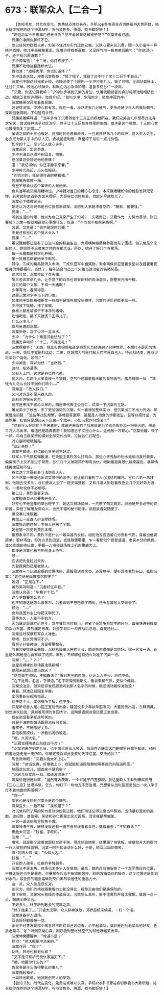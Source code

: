 # 673：联军众人【二合一】
        【告知书友，时代在变化，免费站点难以长存，手机app多书源站点切换看书大势所趋，站长给你推荐的这个换源APP，听书音色多、换源、找书都好使！】
       “两位将军今日来串门还是寻仇？犯不着掀我这破摊子吧？”沉棠笑着打趣。
       晁廉白净面皮臊红不已。
       他已经努力拦截义弟，但架不住对方实力比自己强，又铁心要来见沉君，跟一头小蛮牛一样横冲直撞，他几乎是被拖着走。晁廉只得抱拳道歉，又没好气地一拍弟弟后脑勺：“你这混小子，还不给沉君道歉？”
       少冲瘪嘴道：“十二哥，你打疼我了。”
       晁廉不吃他这套撒娇大法。
       拽他耳：“皮糙肉厚，你也知道疼？”
       少冲连连求饶，冲着沉棠抱拳：“错了错了，我错了还不行？求十二哥下手轻点。”
       沉棠也不跟这对兄弟计较，给顾池使了个眼色——少冲打伤几人，毁了何物，全部记载账上，让谷仁买单。顾池心领神会，默默在内心添油加醋，准备多挖谷仁一块肉。
       “沉君，你还记得我嘛？”少冲快步凑到沉棠的身边，仗着武胆武者的身形将顾池暗暗挤到一边，眼底泛着些许期待，自我介绍，“我叫少冲，少阳的少，怒发冲冠的冲。”
       沉棠略带诧异地看着晁廉。
       若记得没错，少冲心智有恙。现在一看，虽然还有几分稚气，更多还是少年人的蓬勃朝气。双眸澄澈清明，不似智窍未开。
       晁廉笑着解释道：“当年多亏了沉君转告十三真正的病根所在，我们兄弟这几年想尽办法寻求名医，尝试各种法子对症治疗，终于让十三压制身体里的东西。或许是这个缘故，十三的心智也慢慢恢复了正常……”
       虽说之前的十三也很好，但那时的他愚昧未开，一旦离开兄弟几个的保护，落入歹人之手，必会成为那人手中的杀人刀，会被彻底利用，直至榨干最后一点儿价值。
       如今的十三，至少让人放心许多。
       沉棠闻言，出言恭喜。
       少冲不满自己得不到回复，瘪嘴。
       但沉棠岂会错过他的表情？
       道：“我记得你，你还字静平来着。”
       少冲眸光亮起，点头如捣蒜。
       “对的对的，我记得你送的糖和猪。”
       晁廉嘴角微微一抽。
       有些不想承认这个嘴馋的人是他弟。
       自从当年被沉棠用糖哄过，少冲就对当日的糖心心念念，本来就嗜糖如命的他愈发肆无忌惮。若非武胆武者各方面素质好，大哥谷仁也控制着，他的牙早就烂光了。
       沉棠心下微微诧异。
       她还以为这对兄弟是谷仁授意来试探，没想到人家是冲着吃的：“糖有，猪要钱。”
       晁廉：“……”
       听到这话的时候，他以为自己耳朵产生了幻听。一头猪而已，沉君作为一方势力首领，张口要钱？沉棠一眼就知道他心里想什么，叹道：“不当家不知柴米贵啊。”
       言罢，又笑道：“也不是跟你们要。”
       不是还有谷仁这个冤大头么？
       晁廉：“……”
       虽说陇舞郡已经有了日进斗金的精盐生意，大规模种植桑树养蚕也有了回报，但沉棠是个恋旧的人，她始终不忘微末之时的养猪大业。所以，她开了好几个养猪场。
       每一头猪都是科学化养殖。
       第一批猪苗都是她亲手劁的。
       其中，五成的精品猪流入市场，三成供应军中当奖励，剩余两成供应官署食堂以及官署署吏每月的俸银福利。当然了，每年还会匀出二十头猪当运动会的骑猪奖品。
       这次打仗，沉棠拉出了百头猪。
       隔三差五宰杀几头，让手底下的兵卒也尝尝新鲜的肉汤滋味，别整天光啃干粮。
       谷仁的两个义弟，不得一头猪啊？
       少年有为，春风得意。
       这是沉棠对少冲当下的印象。
       如果他干饭能稍微斯文一些而不是饿死鬼投胎模样，沉棠的评价还能更高一些。
       少冲放下饭桶，抹了抹嘴。
       食桉上都是啃得干干净净的猪骨。
       吃饱喝足，接下来就该干正事儿了。
       什么正事儿？
       自然是邀战沉棠。
       沉棠拒绝，浇了少冲一盆冷水。
       少冲：“为什么？难道沉君怯战了？”
       晁廉厉声呵斥：“十三，不得无礼！”
       沉棠摆摆手：“无妨，我其实也很想知道少将军实力精进到了何种境界。不想打不是因为怯战，一来，饭后不宜剧烈运动，二来，吃饭攒力气是打敌人而不是自己人。待此战结束，再与少将军分个高低，如何？”
       少冲闻言，深以为然：“当然行。”
       这时，帐外通传。
       又有人上门，这次是谷仁的六弟。
       他入内，见两个义弟食桉一片狼藉，空气中还飘散着未散的食物香气，嘴角微微一抽：“难怪今儿怎么也找不到你们两个……”
       沉棠道：“故人叙旧。”
       又问对方是不是来找人的。
       孰料对方摇头言否。
       他不是来找不省心义弟的，而是来代表主公谷仁，试探一下沉棠的立场。
       屠龙局少了秋丞，多了更加强势的沉棠。乍一看增加整体实力，但沉棠出工不出力的话，那就是拖后腿：“这些年战乱频繁，各地皆有饿殍，甚至是人相食的惨剧发生。吾等以顺讨逆，为民除暴，初衷只是想还天下庶民一个太平。不知沉君作何想法？”
       “这有什么好想的？不来真的，难道还来假的？我来就是为了给杀郑乔添一把柴火的，带着三万人马出来，难道还是踏青春游？我知道谷子义担心什么，让他放一万颗心。”沉棠说着，顿了一顿，将自己跟吴贤的谋划全部交代出来，拉拢谷仁打配合。
       对方越听眼睛越亮。
       “此计甚妙！”
       沉棠不知道，谷仁最近日子也不好过。
       联军上下气氛松懈散漫，任凭盟主黄烈怎么打鸡血，那些心怀鬼胎的划水党依旧我行我素，偏偏面子上又不能过于苛责。谷仁几个义弟跟郑乔都有血仇，眼瞅着距离报仇越来越远，暴躁情绪再也压制不住。
       谷仁这个大哥到处当消防员灭火。
       如今沉棠一来便给出切实可行的法子，也让他们看到了人心团结的曙光。谷仁六弟一再拜谢。他回去没多久，谷仁便派人去了一趟天海营帐，又有几道人影趁着夜色去几个交好势力游说，一番劝说自不必细写。
       第三日，黄烈使者来请。
       沉棠知道自己又要去开会了。
       好歹也不是当年的草台班子了，她这次排场阔绰，一共带了两文两武。顾池是开会必带的窃听器，栾信了解屠龙局众人，也是不错的秘书助手。武胆武者就随便了。
       谁没事儿谁跟着。
       再加上一支百人护卫撑排场。
       沉棠抵达的时候，主帐人已来了半数。
       她也第一次见到黄烈本尊。
       跟想象中不同，黄烈不是什么一眼枭雄的长相，相反他五官透着几分质朴气质，穿着也低调简单。若非场合，将对方丢到田里，或是随便哪里，乍一看都似个普普通通、老实本分的庶民。谁又能想到他玩蛊，手握一万堪称战场推土机的重盾力士。
       即便是沉棠也看不到他身上杀气。
       啧——
       应该把先登拉过来的。
       先登跟黄烈还是老熟人。
       沉棠在一个比较起眼的位置落座，屁股刚沾着席垫，还没热乎，便听盟主黄烈开口，直指沉棠：“这位便是陇舞郡沉郡守？”
       她道：“正是在下。”
       黄烈笑呵呵道：“沉君好生年轻。”
       沉棠认真道：“毕竟才十七。”
       这个岁数要怎么老？
       也不知道这话怎么着黄烈，后者跟她干巴巴聊了两句，扭头与其他人交谈去了。
       顾池：“……”
       自然是因为主公你把天聊死了。
       没等太久，人差不多到齐。
       因为屠龙局成立近两年，盟主黄烈地位稳当，也省了会盟争抢盟主的环节，直接快进到粮草和兵力布置。黄烈痛定思痛，对去岁最后一战做战后总结，自我检讨……
       沉棠这时观察联军众人神色。
       啧啧，划水党确实不少。
       看样子开会神游，真是哪里都有。
       当黄烈安排联军先锋，沉默枯燥催人睡的大会，瞬间热闹得像是菜市场。你一言我一语，话里话外都是担心自家成了炮灰。直到，不知哪位将炮火对准了沉棠一行。
       沉棠：“……？？？”
       这是赤裸裸的职场霸凌萌新啊！
       她刚来就想让她当炮灰？
       “这位面生得很，不知尊讳？”看对方坐的位置，估计兵力不少，地位不低。
       “在下姓陶，名言，字慎语。”名字取得倒挺斯文，看装束和气质，更似个儒将。
       沉棠没注意，但栾信却发现顾池听到那人名字的时候，眼底涌动着惊涛骇浪！
       再看，顾池已经回复平静。
       栾信重新审视陶慎语。
       对于这个人，栾信有所了解，但不多。
       只是听说此人是小国王室勋贵出身，建国没多少年被辛国所灭，大量勋贵出逃，东躲西藏，到处游说拉拢，谋划着所谓的复国大计。这陶慎语据说是还是王室血脉。
       搁在栾信看来却是可笑的。
       只是不清楚陶慎语跟顾池有何关系。
       看样子，不是啥好关系。
       栾信收回视线，一派看热闹的澹定。
       “哦，久闻大名。”
       “沉君觉得陶某此前提议不对？”
       “沉某初来乍到才几日，也不怕大家伙儿笑话，我现在连联军大门朝哪里开都不知道，对刑阳道地势更是一无所知。你确定要将如此重要的先锋位置，交托给我？”
       陶言微眯眼：“沉君未免太不上心。”
       沉棠：“这话说得，好像我上心，我就能知道跟陇舞相隔甚远的刑阳道舆图。”
       地图这玩意儿，搁谁家不是机密？
       “沉君与秋文彦一战，难道没收获？”
       沉棠说话很是耿直：“当然有收获啊，一个烂摊子四宝郡呗。我这里缺人手缺到僚属要用【三心二意】处理事情。怎么，你打下一块地方不思治理，光想着从战利品里面刨出一块八竿子打不着地盘的舆图啊？”
       “你——”
       陶言也是没想到沉棠会是这个脾气。
       沉棠歪头，一脸不解：“我说错了？”
       对沉棠有所了解的势力首领纷纷别过脸，他们可还记得沉棠当年醉酒，当场暴打盟友的画面。谁招惹，谁倒霉。吴贤和谷仁更是出言打圆场，其实就是帮偏架。
       一言一语说的陶言脸色不虞。
       沉棠神清气爽，敏锐发现还有一道不善视线看着自己，循着看去：“不知尊讳？”
       黑脸大汉道：“钱邕，字叔和。”
       沉棠：“……”
       哦吼，就是那个趁着她跟秋文彦干架，带兵想偷她家，结果踢了块铁板，被暴怒开大的康时一行人收拾的钱邕啊。沉棠一时不知该说什么好，于是，她回以灿烂微笑。
       沉·阴阳大师·棠：“久仰大名。”
       钱邕：“……”
       开会的人越多，扯皮的事情越多。
       沉棠又不是主角，在场也无多少人在意她。最后，她的兵马被安排了一个左军策应的位置，不算太好但也不是最差。只要郑乔兵马不搞钳形包抄，斜侧方捅菊花的操作，这个位置还是能划划水的。最重要的辎重运输则交由黄烈最信任的重盾力士。
       这一点，众人倒是没反对。
       论实力，他们的精锐跟重盾力士都没得比，粮草交由他们是最保险的。
       做了安排，又是冗长枯燥的作战会议。沉棠想认真听，架不住黄烈声音太催眠，脑袋一点一点，眼睛半睁半合。
       不知多久，终于听到散会的天籁之声。
       “终于结束了……”开会太无聊，众人精神涣散，郑乔趁机来偷袭，一打一个准。
       沉棠准备带人退场。
       回去好好躺着睡一觉。
       余光不经意发现那个陶言时不时往自己这边看。心中起滴咕，莫非是色批老菜鸟的好友，色批老菜鸟二号？听到沉棠心声，刚呼吸到营帐外空气的顾池噗嗤笑出声。
       沉棠伸懒腰醒神：“难道不是？”
       顾池：“他大概是冲池来的。”
       沉棠诧异：“你？”
       幼吼，顾池也有老仇家？
       “又不是只有祈元良仇家遍天下。”
       “哦，他跟你什么仇？”
       仇家多是什么值得攀比的事儿？
       沉棠撸起袖子。
       一副顾池敢说，她就敢创死人的架势。
       【告知书友，时代在变化，免费站点难以长存，手机app多书源站点切换看书大势所趋，站长给你推荐的这个换源APP，听书音色多、换源、找书都好使！】